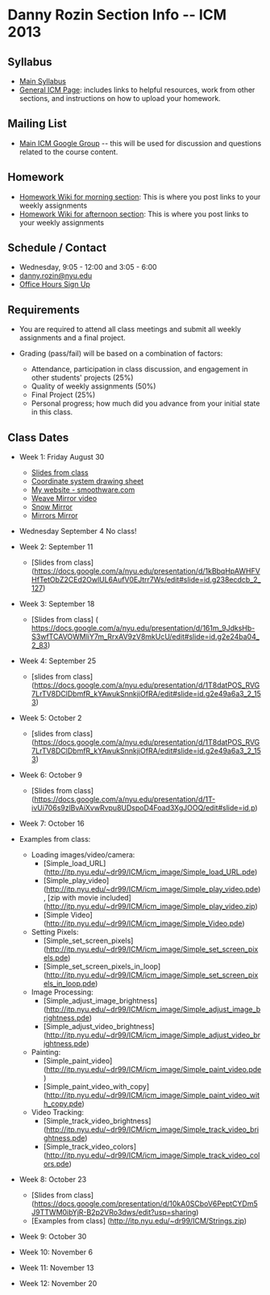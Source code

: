 Danny Rozin Section Info -- ICM 2013
========================================

Syllabus
--------
- [Main Syllabus](https://github.com/ITPNYU/ICM-2013/blob/master/Syllabus-2013-All.md)
- [General ICM Page](https://github.com/ITPNYU/ICM-2013/blob/master/README.md): includes links to helpful resources, work from other sections, and instructions on how to upload your homework.

Mailing List
------------
- [Main ICM Google Group](https://groups.google.com/a/itp.nyu.edu/group/icm) -- this will be used for discussion and questions related to the course content.

Homework
--------
- [Homework Wiki for morning section](https://github.com/ITPNYU/ICM-2013/wiki/Homework-Rozin-Wed-morning): This is where you post links to your weekly assignments
- [Homework Wiki for afternoon section](https://github.com/ITPNYU/ICM-2013/wiki/Homework-Rozin-Wed-afternoon): This is where you post links to your weekly assignments


Schedule / Contact
------------------
- Wednesday, 9:05 - 12:00 and 3:05 - 6:00
- danny.rozin@nyu.edu
- [Office Hours Sign Up](https://itp.nyu.edu/inwiki/Signup/Rozin)

Requirements
------------
- You are required to attend all class meetings and submit all weekly assignments and a final project.

- Grading (pass/fail) will be based on a combination of factors:
    - Attendance, participation in class discussion, and engagement in other students' projects (25%)
    - Quality of weekly assignments (50%) 
    - Final Project (25%)
    - Personal progress; how much did you advance from your initial state in this class.

Class Dates
-----------
- Week 1: Friday August 30 
    - [Slides from class](https://docs.google.com/presentation/d/1625s7b1eRyQE44NMxdRlbX5_t0OCbELBaUqFdElq9js)
    - [Coordinate system drawing sheet](http://itp.nyu.edu/~dr99/ICM/coords_sheet.pdf)
    - [My website - smoothware.com](http:smoothware.com)
     - [Weave Mirror video](https://vimeo.com/7067089)
     - [Snow Mirror](http://www.youtube.com/watch?v=jZhFRTeY8Cs)
     - [Mirrors Mirror](http://www.youtube.com/watch?v=tRDfO9K392E)
- Wednesday September 4 No class!
- Week 2: September 11
    - [Slides from class] (https://docs.google.com/a/nyu.edu/presentation/d/1kBbqHpAWHFVHfTetObZ2CEd2OwlUL6AufV0EJtrr7Ws/edit#slide=id.g238ecdcb_2_127)
- Week 3: September 18
    - [Slides from class] ( https://docs.google.com/a/nyu.edu/presentation/d/161m_9JdksHb-S3wfTCAVOWMliY7m_RrxAV9zV8mkUcU/edit#slide=id.g2e24ba04_2_83)
- Week 4: September 25
    - [slides from class] (https://docs.google.com/a/nyu.edu/presentation/d/1T8datPOS_RVG7LrTV8DClDbmfR_kYAwukSnnkjiOfRA/edit#slide=id.g2e49a6a3_2_153)
- Week 5: October 2
    - [slides from class] (https://docs.google.com/a/nyu.edu/presentation/d/1T8datPOS_RVG7LrTV8DClDbmfR_kYAwukSnnkjiOfRA/edit#slide=id.g2e49a6a3_2_153)
- Week 6: October 9
    - [Slides from class] (https://docs.google.com/a/nyu.edu/presentation/d/1T-ivUi706s9zlBvAiXvwRvpu8UDspoD4Foad3XgJOOQ/edit#slide=id.p)
- Week 7: October 16
- Examples from class:
    - Loading images/video/camera:
        - [Simple_load_URL] (http://itp.nyu.edu/~dr99/ICM/icm_image/Simple_load_URL.pde)
        - [Simple_play_video] (http://itp.nyu.edu/~dr99/ICM/icm_image/Simple_play_video.pde), [zip with movie included] (http://itp.nyu.edu/~dr99/ICM/icm_image/Simple_play_video.zip)
        - [Simple Video] (http://itp.nyu.edu/~dr99/ICM/icm_image/Simple_Video.pde)
    - Setting Pixels:
        - [Simple_set_screen_pixels] (http://itp.nyu.edu/~dr99/ICM/icm_image/Simple_set_screen_pixels.pde)
        - [Simple_set_screen_pixels_in_loop] (http://itp.nyu.edu/~dr99/ICM/icm_image/Simple_set_screen_pixels_in_loop.pde)
    - Image Processing:
        - [Simple_adjust_image_brightness] (http://itp.nyu.edu/~dr99/ICM/icm_image/Simple_adjust_image_brightness.pde)
        - [Simple_adjust_video_brightness] (http://itp.nyu.edu/~dr99/ICM/icm_image/Simple_adjust_video_brightness.pde)
    - Painting:
        - [Simple_paint_video] (http://itp.nyu.edu/~dr99/ICM/icm_image/Simple_paint_video.pde)
        - [Simple_paint_video_with_copy] (http://itp.nyu.edu/~dr99/ICM/icm_image/Simple_paint_video_with_copy.pde)
    - Video Tracking:
        - [Simple_track_video_brightness] (http://itp.nyu.edu/~dr99/ICM/icm_image/Simple_track_video_brightness.pde)
        - [Simple_track_video_colors] (http://itp.nyu.edu/~dr99/ICM/icm_image/Simple_track_video_colors.pde)

- Week 8: October 23
    - [Slides from class] (https://docs.google.com/presentation/d/10kA0SCboV6PeptCYDm5J9TTWM0ibYjR-B2p2VRo3dws/edit?usp=sharing)
    - [Examples from class] (http://itp.nyu.edu/~dr99/ICM/Strings.zip)
- Week 9: October 30
- Week 10: November 6
- Week 11: November 13
- Week 12: November 20
